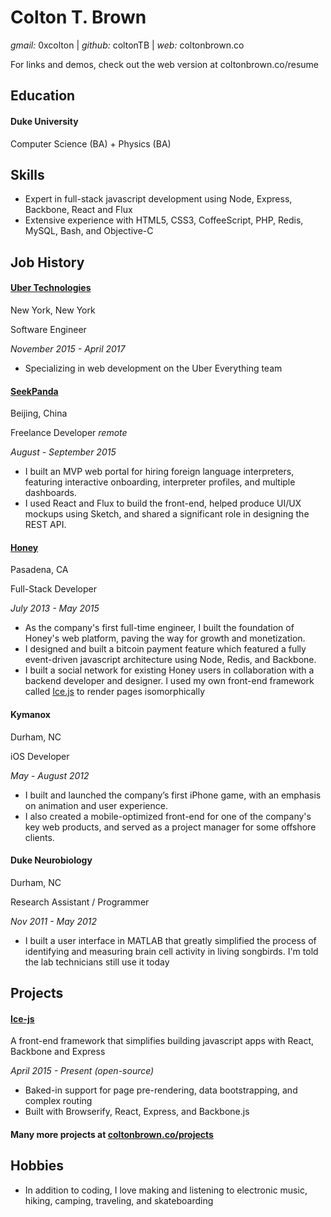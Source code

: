 # Colton T. Brown
*gmail:* 0xcolton | 
*github:* coltonTB | 
*web:* coltonbrown.co

<div class="pdf-only site-plug">
For links and demos, check out the web version at coltonbrown.co/resume
</div>

## Education

#### Duke University

Computer Science (BA) + Physics (BA)


## Skills

+ Expert in full-stack javascript development using Node, Express, Backbone, React and Flux
+ Extensive experience with HTML5, CSS3, CoffeeScript, PHP, Redis, MySQL, Bash, and Objective-C


## Job History

#### [Uber Technologies][uber-home]

New York, New York

Software Engineer

*November 2015 - April 2017*

+ Specializing in web development on the Uber Everything team


#### [SeekPanda][seekpanda-home]

Beijing, China

Freelance Developer *remote*

*August - September 2015*

+ I built an MVP web portal for hiring foreign language interpreters, featuring interactive onboarding, interpreter profiles, and multiple dashboards.
+ I used React and Flux to build the front-end, helped produce UI/UX mockups using Sketch, and shared a significant role in designing the REST API.


#### [Honey][honey-home]
Pasadena, CA

Full-Stack Developer

*July 2013 - May 2015*

+ As the company's first full-time engineer, I built the foundation of Honey's web platform, paving the way for growth and monetization.
+ I designed and built a bitcoin payment feature which featured a fully event-driven javascript architecture using Node, Redis, and Backbone.
+ I built a social network for existing Honey users in collaboration with a backend developer and designer. I used my own front-end framework called [Ice.js][ice-link] to render pages isomorphically


#### Kymanox
Durham, NC

iOS Developer

*May - August 2012*

+ I built and launched the company’s first iPhone game, with an emphasis on animation and user experience.
+ I also created a mobile-optimized front-end for one of the company's key web products, and served as a project manager for some offshore clients.

#### Duke Neurobiology
Durham, NC

Research Assistant / Programmer

*Nov 2011 - May 2012*

+ I built a user interface in MATLAB that greatly simplified the process of identifying and measuring brain cell activity in living songbirds. I'm told the lab technicians still use it today

## Projects

#### [Ice-js](http://coltonTB.github.io/ice-js)
A front-end framework that simplifies building javascript apps with React, Backbone and Express

*April 2015 - Present* <span class="pdf-only">*(open-source)*</span>

+ Baked-in support for page pre-rendering, data bootstrapping, and complex routing
+ Built with Browserify, React, Express, and Backbone.js


#### Many more projects at [coltonbrown.co/projects](http://www.coltonbrown.co/projects)



## Hobbies
+ In addition to coding, I love making and listening to electronic music, hiking, camping, traveling, and skateboarding

[honey-home]: http://joinhoney.com
[seekpanda-home]: http://seekpanda.com
[uber-home]: http://www.uber.com
[ice-link]: http://coltontb.github.io/ice-js
[honey-chstore]: https://chrome.google.com/webstore/detail/honey/bmnlcjabgnpnenekpadlanbbkooimhnj?hl=en-US
[press-dukefwd]: http://dukeforward.duke.edu/news/duke-neurobiologist-richard-mooney-reveals-some-surprising-parallels-betwee
[press-sciam]: http://www.scientificamerican.com/podcast/episode/granular-materials-could-thwart-missiles/
[press-io9]: http://io9.com/new-missile-study-reveals-a-terrible-setback-in-fight-a-1697060546
[press-popsci]: http://www.popsci.com/physics-proves-grainy-soil-good-stopping-missiles?dom=tw&src=SOC
[press-scireview]: http://journals.aps.org/prl/abstract/10.1103/PhysRevLett.114.144502
